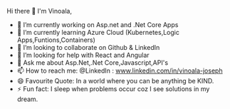  Hi there 👋 I'm Vinoala,

- 🔭 I’m currently working on Asp.net and .Net Core Apps
- 🌱 I’m currently learning Azure Cloud (Kubernetes,Logic Apps,Funtions,Containers)
- 👯 I’m looking to collaborate on Github & LinkedIn
- 🤔 I’m looking for help with React and Angular
- 💬 Ask me about Asp.Net,.Net Core,Javascript,API's
- 📫 How to reach me: @LinkedIn : www.linkedin.com/in/vinoala-joseph
- 😄 Favourite Quote: In a world where you can be anything be KIND.
- ⚡ Fun fact: I sleep when problems occur coz I see solutions in my dream.

